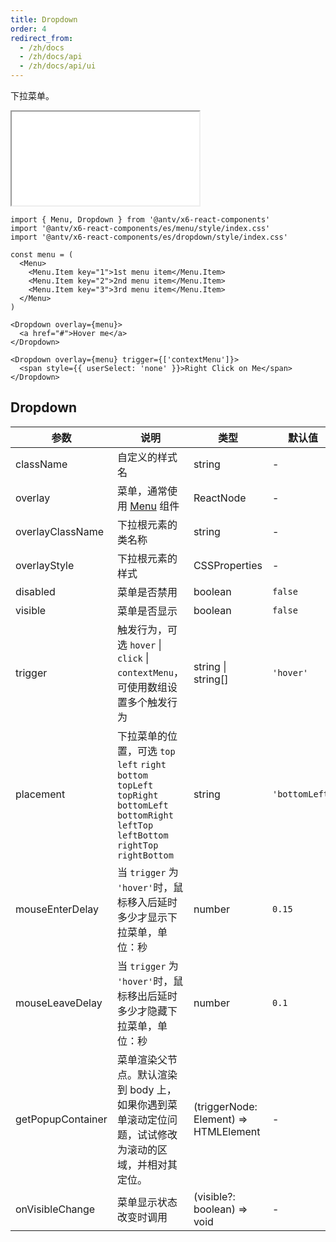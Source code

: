 ```yaml
---
title: Dropdown
order: 4
redirect_from:
  - /zh/docs
  - /zh/docs/api
  - /zh/docs/api/ui
---
```


下拉菜单。

<iframe src="/demos/api/ui/dropdown/basic"></iframe>

```tsx
import { Menu, Dropdown } from '@antv/x6-react-components'
import '@antv/x6-react-components/es/menu/style/index.css'
import '@antv/x6-react-components/es/dropdown/style/index.css'

const menu = (
  <Menu>
    <Menu.Item key="1">1st menu item</Menu.Item>
    <Menu.Item key="2">2nd menu item</Menu.Item>
    <Menu.Item key="3">3rd menu item</Menu.Item>
  </Menu>
)

<Dropdown overlay={menu}>
  <a href="#">Hover me</a>
</Dropdown>

<Dropdown overlay={menu} trigger={['contextMenu']}>
  <span style={{ userSelect: 'none' }}>Right Click on Me</span>
</Dropdown>
```

## Dropdown

| 参数 | 说明 | 类型 | 默认值 |
| --- | --- | --- | --- |
| className | 自定义的样式名 | string | - |
| overlay | 菜单，通常使用 [Menu](/zh/docs/api/ui/menu) 组件 | ReactNode | - |
| overlayClassName | 下拉根元素的类名称 | string | - |
| overlayStyle | 下拉根元素的样式 | CSSProperties | - |
| disabled | 菜单是否禁用 | boolean | `false` |
| visible | 菜单是否显示 | boolean | `false` |
| trigger | 触发行为，可选 `hover` \| `click` \| `contextMenu`，可使用数组设置多个触发行为 | string \| string[] | `'hover'` |
| placement | 下拉菜单的位置，可选 `top` `left` `right` `bottom` `topLeft` `topRight` `bottomLeft` `bottomRight` `leftTop` `leftBottom` `rightTop` `rightBottom` | string | `'bottomLeft'` |
| mouseEnterDelay | 当 `trigger` 为 `'hover'`时，鼠标移入后延时多少才显示下拉菜单，单位：秒 | number | `0.15` |
| mouseLeaveDelay | 当 `trigger` 为 `'hover'`时，鼠标移出后延时多少才隐藏下拉菜单，单位：秒 | number | `0.1` |
| getPopupContainer | 菜单渲染父节点。默认渲染到 body 上，如果你遇到菜单滚动定位问题，试试修改为滚动的区域，并相对其定位。 | (triggerNode: Element) => HTMLElement | - |
| onVisibleChange | 菜单显示状态改变时调用 | (visible?: boolean) => void | - |

